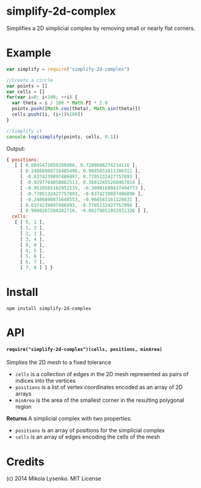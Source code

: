 simplify-2d-complex
===================
Simplifies a 2D simplicial complex by removing small or nearly flat corners.

# Example

```javascript
var simplify = require("simplify-2d-complex")

//Create a circle
var points = []
var cells = []
for(var i=0; i<100; ++i) {
  var theta = i / 100 * Math.PI * 2.0
  points.push([Math.cos(theta), Math.sin(theta)])
  cells.push([i, (i+1)%100])
}

//Simplify it
console.log(simplify(points, cells, 0.1))
```

Output:

```javascript
{ positions:
   [ [ 0.6845471059286886, 0.7289686274214116 ],
     [ 0.24868988716485496, 0.9685831611286311 ],
     [ -0.6374239897486897, 0.7705132427757893 ],
     [ -0.9297764858882513, 0.36812455268467814 ],
     [ -0.9510565162951535, -0.30901699437494773 ],
     [ -0.7705132427757893, -0.6374239897486896 ],
     [ -0.2486898871648553, -0.968583161128631 ],
     [ 0.6374239897486893, -0.7705132427757896 ],
     [ 0.9980267284282716, -0.06279051952931326 ] ],
  cells:
   [ [ 0, 1 ],
     [ 1, 2 ],
     [ 2, 3 ],
     [ 3, 4 ],
     [ 8, 0 ],
     [ 4, 5 ],
     [ 5, 6 ],
     [ 6, 7 ],
     [ 7, 8 ] ] }
```

# Install

```
npm install simplify-2d-complex
```

# API

#### `require("simplify-2d-complex")(cells, positions, minArea)`
Simplies the 2D mesh to a fixed tolerance

* `cells` is a collection of edges in the 2D mesh represented as pairs of indices into the vertices
* `positions` is a list of vertex coordinates encoded as an array of 2D arrays
* `minArea` is the area of the smallest corner in the resulting polygonal region

**Returns** A simplicial complex with two properties:

* `positions` is an array of positions for the simplicial complex
* `cells` is an array of edges encoding the cells of the mesh

# Credits
(c) 2014 Mikola Lysenko. MIT License